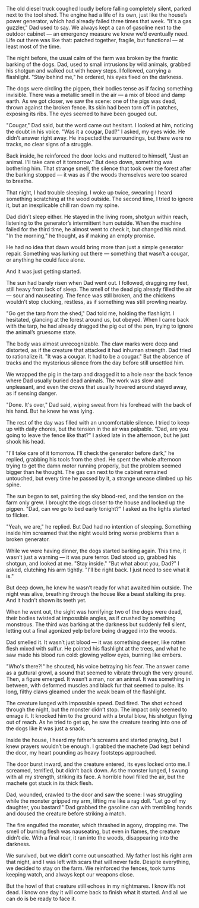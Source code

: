 The old diesel truck coughed loudly before falling completely silent, parked next to the tool shed. The engine had a life of its own, just like the house’s power generator, which had already failed three times that week. "It's a gas guzzler," Dad used to say. We always kept a can of gasoline next to the outdoor cabinet — an emergency measure we knew we’d eventually need. Life out there was like that: patched together, fragile, but functional — at least most of the time.

The night before, the usual calm of the farm was broken by the frantic barking of the dogs. Dad, used to small intrusions by wild animals, grabbed his shotgun and walked out with heavy steps. I followed, carrying a flashlight. "Stay behind me," he ordered, his eyes fixed on the darkness.

The dogs were circling the pigpen, their bodies tense as if facing something invisible. There was a metallic smell in the air — a mix of blood and damp earth. As we got closer, we saw the scene: one of the pigs was dead, thrown against the broken fence. Its skin had been torn off in patches, exposing its ribs. The eyes seemed to have been gouged out.

"Cougar," Dad said, but the word came out hesitant. I looked at him, noticing the doubt in his voice. "Was it a cougar, Dad?" I asked, my eyes wide. He didn’t answer right away. He inspected the surroundings, but there were no tracks, no clear signs of a struggle.

Back inside, he reinforced the door locks and muttered to himself, "Just an animal. I'll take care of it tomorrow." But deep down, something was bothering him. That strange smell, the silence that took over the forest after the barking stopped — it was as if the woods themselves were too scared to breathe.

That night, I had trouble sleeping. I woke up twice, swearing I heard something scratching at the wood outside. The second time, I tried to ignore it, but an inexplicable chill ran down my spine.

Dad didn’t sleep either. He stayed in the living room, shotgun within reach, listening to the generator’s intermittent hum outside. When the machine failed for the third time, he almost went to check it, but changed his mind. "In the morning," he thought, as if making an empty promise.

He had no idea that dawn would bring more than just a simple generator repair. Something was lurking out there — something that wasn’t a cougar, or anything he could face alone.

And it was just getting started.

The sun had barely risen when Dad went out. I followed, dragging my feet, still heavy from lack of sleep. The smell of the dead pig already filled the air — sour and nauseating. The fence was still broken, and the chickens wouldn’t stop clucking, restless, as if something was still prowling nearby.

"Go get the tarp from the shed," Dad told me, holding the flashlight. I hesitated, glancing at the forest around us, but obeyed. When I came back with the tarp, he had already dragged the pig out of the pen, trying to ignore the animal’s gruesome state.

The body was almost unrecognizable. The claw marks were deep and distorted, as if the creature that attacked it had inhuman strength. Dad tried to rationalize it. "It was a cougar. It had to be a cougar." But the absence of tracks and the mysterious silence from the day before still unsettled him.

We wrapped the pig in the tarp and dragged it to a hole near the back fence where Dad usually buried dead animals. The work was slow and unpleasant, and even the crows that usually hovered around stayed away, as if sensing danger.

"Done. It's over," Dad said, wiping sweat from his forehead with the back of his hand. But he knew he was lying.

The rest of the day was filled with an uncomfortable silence. I tried to keep up with daily chores, but the tension in the air was palpable. "Dad, are you going to leave the fence like that?" I asked late in the afternoon, but he just shook his head.

"I'll take care of it tomorrow. I'll check the generator before dark," he replied, grabbing his tools from the shed. He spent the whole afternoon trying to get the damn motor running properly, but the problem seemed bigger than he thought. The gas can next to the cabinet remained untouched, but every time he passed by it, a strange unease climbed up his spine.

The sun began to set, painting the sky blood-red, and the tension on the farm only grew. I brought the dogs closer to the house and locked up the pigpen. "Dad, can we go to bed early tonight?" I asked as the lights started to flicker.

"Yeah, we are," he replied. But Dad had no intention of sleeping. Something inside him screamed that the night would bring worse problems than a broken generator.

While we were having dinner, the dogs started barking again. This time, it wasn’t just a warning — it was pure terror. Dad stood up, grabbed his shotgun, and looked at me. "Stay inside."
"But what about you, Dad?" I asked, clutching his arm tightly.
"I'll be right back. I just need to see what it is."

But deep down, he knew he wasn’t ready for what awaited him outside. The night was alive, breathing through the house like a beast stalking its prey. And it hadn’t shown its teeth yet.

When he went out, the sight was horrifying: two of the dogs were dead, their bodies twisted at impossible angles, as if crushed by something monstrous. The third was barking at the darkness but suddenly fell silent, letting out a final agonized yelp before being dragged into the woods.

Dad smelled it. It wasn’t just blood — it was something deeper, like rotten flesh mixed with sulfur. He pointed his flashlight at the trees, and what he saw made his blood run cold: glowing yellow eyes, burning like embers.

"Who's there?!" he shouted, his voice betraying his fear. The answer came as a guttural growl, a sound that seemed to vibrate through the very ground. Then, a figure emerged. It wasn’t a man, nor an animal. It was something in between, with deformed muscles and black fur that seemed to pulse. Its long, filthy claws gleamed under the weak beam of the flashlight.

The creature lunged with impossible speed. Dad fired. The shot echoed through the night, but the monster didn’t stop. The impact only seemed to enrage it. It knocked him to the ground with a brutal blow, his shotgun flying out of reach. As he tried to get up, he saw the creature tearing into one of the dogs like it was just a snack.

Inside the house, I heard my father's screams and started praying, but I knew prayers wouldn’t be enough. I grabbed the machete Dad kept behind the door, my heart pounding as heavy footsteps approached.

The door burst inward, and the creature entered, its eyes locked onto me. I screamed, terrified, but didn’t back down. As the monster lunged, I swung with all my strength, striking its face. A horrible howl filled the air, but the machete got stuck in its thick flesh.

Dad, wounded, crawled to the door and saw the scene: I was struggling while the monster gripped my arm, lifting me like a rag doll. "Let go of my daughter, you bastard!" Dad grabbed the gasoline can with trembling hands and doused the creature before striking a match.

The fire engulfed the monster, which thrashed in agony, dropping me. The smell of burning flesh was nauseating, but even in flames, the creature didn’t die. With a final roar, it ran into the woods, disappearing into the darkness.

We survived, but we didn’t come out unscathed. My father lost his right arm that night, and I was left with scars that will never fade. Despite everything, we decided to stay on the farm. We reinforced the fences, took turns keeping watch, and always kept our weapons close.

But the howl of that creature still echoes in my nightmares. I know it’s not dead.
I know one day it will come back to finish what it started.
And all we can do is be ready to face it.